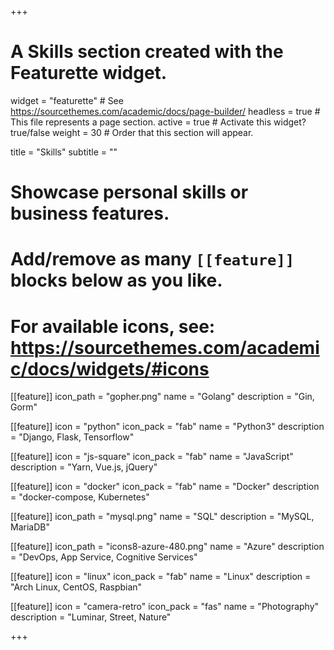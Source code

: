 +++
# A Skills section created with the Featurette widget.
widget = "featurette"  # See https://sourcethemes.com/academic/docs/page-builder/
headless = true  # This file represents a page section.
active = true  # Activate this widget? true/false
weight = 30  # Order that this section will appear.

title = "Skills"
subtitle = ""

# Showcase personal skills or business features.
# 
# Add/remove as many `[[feature]]` blocks below as you like.
# 
# For available icons, see: https://sourcethemes.com/academic/docs/widgets/#icons

[[feature]]
  icon_path = "gopher.png"
  name = "Golang"
  description = "Gin, Gorm"
  
[[feature]]
  icon = "python"
  icon_pack = "fab"
  name = "Python3"
  description = "Django, Flask, Tensorflow"

[[feature]]
  icon = "js-square"
  icon_pack = "fab"
  name = "JavaScript"
  description = "Yarn, Vue.js, jQuery"

[[feature]]
  icon = "docker"
  icon_pack = "fab"
  name = "Docker"
  description = "docker-compose, Kubernetes"

[[feature]]
  icon_path = "mysql.png"
  name = "SQL"
  description = "MySQL, MariaDB"

[[feature]]
  icon_path = "icons8-azure-480.png"
  name = "Azure"
  description = "DevOps, App Service, Cognitive Services"

[[feature]]
  icon = "linux"
  icon_pack = "fab"
  name = "Linux"
  description = "Arch Linux, CentOS, Raspbian"

[[feature]]
  icon = "camera-retro"
  icon_pack = "fas"
  name = "Photography"
  description = "Luminar, Street, Nature"

+++
